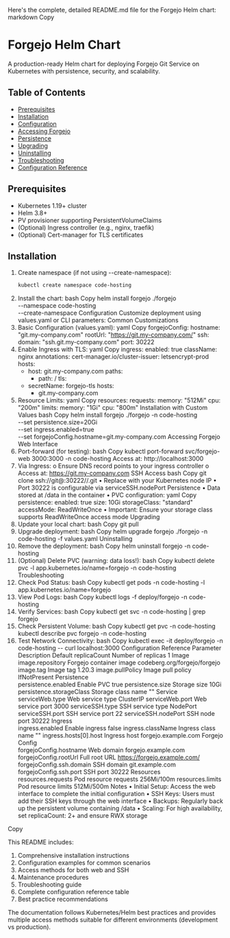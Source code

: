 Here's the complete, detailed README.md file for the Forgejo Helm chart:
markdown
Copy
# Forgejo Helm Chart

A production-ready Helm chart for deploying Forgejo Git Service on Kubernetes with persistence, security, and scalability.

## Table of Contents
- [Prerequisites](#prerequisites)
- [Installation](#installation)
- [Configuration](#configuration)
- [Accessing Forgejo](#accessing-forgejo)
- [Persistence](#persistence)
- [Upgrading](#upgrading)
- [Uninstalling](#uninstalling)
- [Troubleshooting](#troubleshooting)
- [Configuration Reference](#configuration-reference)

## Prerequisites

- Kubernetes 1.19+ cluster
- Helm 3.8+
- PV provisioner supporting PersistentVolumeClaims
- (Optional) Ingress controller (e.g., nginx, traefik)
- (Optional) Cert-manager for TLS certificates

## Installation

1. Create namespace (if not using --create-namespace):
   ```bash
   kubectl create namespace code-hosting
2.	Install the chart:
bash
Copy
helm install forgejo ./forgejo \
  --namespace code-hosting \
  --create-namespace
Configuration
Customize deployment using values.yaml or CLI parameters:
Common Customizations
1.	Basic Configuration (values.yaml):
yaml
Copy
forgejoConfig:
  hostname: "git.my-company.com"
  rootUrl: "https://git.my-company.com/"
  ssh:
    domain: "ssh.git.my-company.com"
    port: 30222
2.	Enable Ingress with TLS:
yaml
Copy
ingress:
  enabled: true
  className: nginx
  annotations:
    cert-manager.io/cluster-issuer: letsencrypt-prod
  hosts:
    - host: git.my-company.com
      paths:
        - path: /
  tls:
    - secretName: forgejo-tls
      hosts:
        - git.my-company.com
3.	Resource Limits:
yaml
Copy
resources:
  requests:
    memory: "512Mi"
    cpu: "200m"
  limits:
    memory: "1Gi"
    cpu: "800m"
Installation with Custom Values
bash
Copy
helm install forgejo ./forgejo -n code-hosting \
  --set persistence.size=20Gi \
  --set ingress.enabled=true \
  --set forgejoConfig.hostname=git.my-company.com
Accessing Forgejo
Web Interface
1.	Port-forward (for testing):
bash
Copy
kubectl port-forward svc/forgejo-web 3000:3000 -n code-hosting
Access at: http://localhost:3000
2.	Via Ingress:
o	Ensure DNS record points to your ingress controller
o	Access at: https://git.my-company.com
SSH Access
bash
Copy
git clone ssh://git@<node-ip>:30222/<username>/<repository>.git
•	Replace <node-ip> with your Kubernetes node IP
•	Port 30222 is configurable via serviceSSH.nodePort
Persistence
•	Data stored at /data in the container
•	PVC configuration:
yaml
Copy
persistence:
  enabled: true
  size: 10Gi
  storageClass: "standard"
  accessMode: ReadWriteOnce
•	Important: Ensure your storage class supports ReadWriteOnce access mode
Upgrading
1.	Update your local chart:
bash
Copy
git pull
2.	Upgrade deployment:
bash
Copy
helm upgrade forgejo ./forgejo -n code-hosting -f values.yaml
Uninstalling
1.	Remove the deployment:
bash
Copy
helm uninstall forgejo -n code-hosting
2.	(Optional) Delete PVC (warning: data loss!):
bash
Copy
kubectl delete pvc -l app.kubernetes.io/name=forgejo -n code-hosting
Troubleshooting
1.	Check Pod Status:
bash
Copy
kubectl get pods -n code-hosting -l app.kubernetes.io/name=forgejo
2.	View Pod Logs:
bash
Copy
kubectl logs -f deploy/forgejo -n code-hosting
3.	Verify Services:
bash
Copy
kubectl get svc -n code-hosting | grep forgejo
4.	Check Persistent Volume:
bash
Copy
kubectl get pvc -n code-hosting
kubectl describe pvc forgejo -n code-hosting
5.	Test Network Connectivity:
bash
Copy
kubectl exec -it deploy/forgejo -n code-hosting -- curl localhost:3000
Configuration Reference
Parameter	Description	Default
replicaCount	Number of replicas	1
Image		
image.repository	Forgejo container image	codeberg.org/forgejo/forgejo
image.tag	Image tag	1.20.3
image.pullPolicy	Image pull policy	IfNotPresent
Persistence		
persistence.enabled	Enable PVC	true
persistence.size	Storage size	10Gi
persistence.storageClass	Storage class name	""
Service		
serviceWeb.type	Web service type	ClusterIP
serviceWeb.port	Web service port	3000
serviceSSH.type	SSH service type	NodePort
serviceSSH.port	SSH service port	22
serviceSSH.nodePort	SSH node port	30222
Ingress		
ingress.enabled	Enable ingress	false
ingress.className	Ingress class name	""
ingress.hosts[0].host	Ingress host	forgejo.example.com
Forgejo Config		
forgejoConfig.hostname	Web domain	forgejo.example.com
forgejoConfig.rootUrl	Full root URL	https://forgejo.example.com/
forgejoConfig.ssh.domain	SSH domain	git.example.com
forgejoConfig.ssh.port	SSH port	30222
Resources		
resources.requests	Pod resource requests	256Mi/100m
resources.limits	Pod resource limits	512Mi/500m
Notes
•	Initial Setup: Access the web interface to complete the initial configuration
•	SSH Keys: Users must add their SSH keys through the web interface
•	Backups: Regularly back up the persistent volume containing /data
•	Scaling: For high availability, set replicaCount: 2+ and ensure RWX storage

Copy

This README includes:
1. Comprehensive installation instructions
2. Configuration examples for common scenarios
3. Access methods for both web and SSH
4. Maintenance procedures
5. Troubleshooting guide
6. Complete configuration reference table
7. Best practice recommendations

The documentation follows Kubernetes/Helm best practices and provides multiple access methods suitable for different environments (development vs production).

